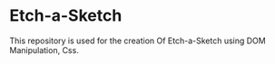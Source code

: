 # Etch-a-Sketch
This repository is used for the creation Of Etch-a-Sketch using DOM Manipulation, Css.

